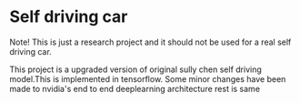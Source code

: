 # Self driving car
Note! This is just a research project and it should not be used for a real self driving car.

This project is a upgraded version of original sully chen self driving model.This is implemented in tensorflow. Some minor changes have been made to nvidia's end to end deeplearning architecture rest is same
